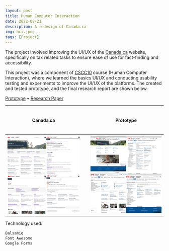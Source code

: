 ```yaml
---
layout: post
title: Human Computer Interaction
date: 2022-08-21
description: A redesign of Canada.ca
img: hci.jpeg
tags: [Project]
---
```


The project involved improving the UI/UX of the [Canada.ca] website, specifically on tax related tasks to ensure ease of use for fact-finding and accessibility.

This project was a component of [CSCC10] course (Human Computer Interaction), where we learned the basics UI/UX and conducting usability testing and experiments to improve the UI/UX of the platforms. The created and tested prototype, and the final research report are shown below.

[Prototype] &#8226; [Research Paper]

|            Canada.ca            | &zwnj; &zwnj; &zwnj; &zwnj; &zwnj; &zwnj; &zwnj; &zwnj; &zwnj; &zwnj; |            Prototype             |
| :-----------------------------: | :-------------------------------------------------------------------: | :------------------------------: |
| ![](../assets/img/canadaca.png) | &zwnj; &zwnj; &zwnj; &zwnj; &zwnj; &zwnj; &zwnj; &zwnj; &zwnj; &zwnj; | ![](../assets/img/prototype.png) |

Technology used:

```
Balsamiq
Font Awesome
Google Forms
```

[canada.ca]: https://www.canada.ca/en.html
[cscc10]: https://utsc.calendar.utoronto.ca/course/cscc10h3
[prototype]: https://drive.google.com/file/d/1TFbnYl9CeVeGN0HWJz0G_RFyBXQROaEc/view?usp=sharing
[research paper]: https://docs.google.com/document/d/1WWOwEP-bvkVt0_LQTETAbBbGMxfIm3gcjsJsli3ia6k/edit?usp=sharing
